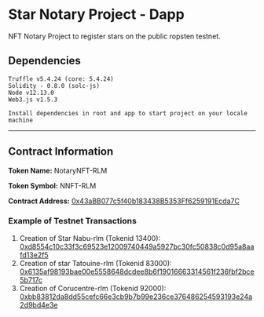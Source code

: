 # Star Notary Project - Dapp

NFT Notary Project to register stars on the public ropsten testnet.

## Dependencies

```
Truffle v5.4.24 (core: 5.4.24)
Solidity - 0.8.0 (solc-js)
Node v12.13.0
Web3.js v1.5.3

Install dependencies in root and app to start project on your locale machine
```

---

## Contract Information

**Token Name:** NotaryNFT-RLM

**Token Symbol:** NNFT-RLM

**Contract Address:** [0x43aBB077c5f40b183438B5353Ff6259191Ecda7C](https://ropsten.etherscan.io/address/0x43aBB077c5f40b183438B5353Ff6259191Ecda7C)

### Example of Testnet Transactions

1. Creation of Star Nabu-rlm (Tokenid 13400): [0xd8554c10c33f3c69523e12009740449a5927bc30fc50838c0d95a8aafd13e2f5](https://ropsten.etherscan.io/tx/0xd8554c10c33f3c69523e12009740449a5927bc30fc50838c0d95a8aafd13e2f5)
2. Creation of star Tatouine-rlm (Tokenid 83000): [0x6135af98193bae00e5558648dcdee8b6f19016663314561f236fbf2bce5b717c](https://ropsten.etherscan.io/tx/0x6135af98193bae00e5558648dcdee8b6f19016663314561f236fbf2bce5b717c)
3. Creation of Corucentre-rlm (Tokenid 92000): [0xbb83812da8dd55cefc66e3cb9b7b99e236ce376486254593193e24a2d9bd4e3e](https://ropsten.etherscan.io/tx/0xbb83812da8dd55cefc66e3cb9b7b99e236ce376486254593193e24a2d9bd4e3e)
